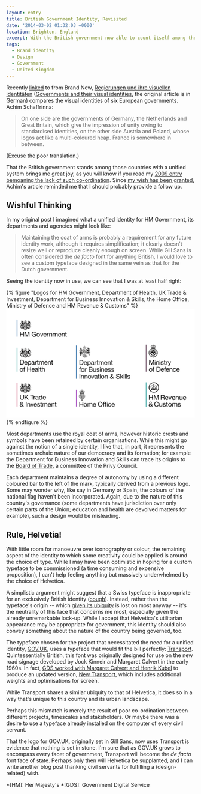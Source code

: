 ```yaml
---
layout: entry
title: British Government Identity, Revisited
date: '2014-03-02 01:32:03 +0000'
location: Brighton, England
excerpt: With the British government now able to count itself among the few countries sporting a coherent identity programme, a follow up to my 2009 post on the subject.
tags:
  - Brand identity
  - Design
  - Government
  - United Kingdom
---
```

Recently [linked][1] to from Brand New, [Regierungen und ihre visuellen identitäten][2] ([Governments and their visual identities][3], the original article is in German) compares the visual identities of six European governments. Achim Schaffrinna:

> On one side are the governments of Germany, the Netherlands and Great Britain, which give the impression of unity owing to standardised identities, on the other side Austria and Poland, whose logos act like a multi-coloured heap. France is somewhere in between.

(Excuse the poor translation.)

That the British government stands among those countries with a unified system brings me great joy, as you will know if you read my [2009 entry bemoaning the lack of such co-ordination][4]. Since [my wish has been granted][5], Achim's article reminded me that I should probably provide a follow up.

## Wishful Thinking
In my original post I imagined what a unified identity for HM Government, its departments and agencies might look like:

> Maintaining the coat of arms is probably a requirement for any future identity work, although it requires simplification; it clearly doesn't resize well or reproduce cleanly enough on screen. While Gill Sans is often considered the *de facto* font for anything British, I would love to see a custom typeface designed in the same vein as that for the Dutch government.

Seeing the identity now in use, we can see that I was at least half right:

{% figure "Logos for HM Government, Department of Health, UK Trade & Investment, Department for Business Innovation & Skills, the Home Office, Ministry of Defence and HM Revenue & Customs" %}
![](/assets/images/2014/03/british_government_identity.png)
{% endfigure %}

Most departments use the royal coat of arms, however historic crests and symbols have been retained by certain organisations. While this might go against the notion of a single identity, I like that, in part, it represents the sometimes archaic nature of our democracy and its formation; for example the Department for Business Innovation and Skills can trace its origins to the [Board of Trade][6], a committee of the Privy Council.

Each department maintains a degree of autonomy by using a different coloured bar to the left of the mark, typically derived from a previous logo. Some may wonder why, like say in Germany or Spain, the colours of the national flag haven't been incorporated. Again, due to the nature of this country's governance (some departments have jurisdiction over only certain parts of the Union; education and health are devolved matters for example), such a design would be misleading.

## Rule, Helvetia!
With little room for manoeuvre over iconography or colour, the remaining aspect of the identity to which some creativity could be applied is around the choice of type. While I  may have been optimistic in hoping for a custom typeface to be commissioned (a time consuming and expensive proposition), I can't help feeling anything but massively underwhelmed by the choice of Helvetica.

A simplistic argument might suggest that a Swiss typeface is inappropriate for an exclusively British identity ([cough][7]). Instead, rather than the typeface's origin -- which [given its ubiquity][8] is lost on most anyway -- it's the neutrality of this face that concerns me most, especially given the already unremarkable lock-up. While I accept that Helvetica's utilitarian appearance may be appropriate for government, this identity should also convey something about the nature of the country being governed, too.

The typeface chosen for the project that necessitated the need for a unified identity, [GOV.UK][9], uses a typeface that would fit the bill perfectly: [Transport][10]. Quintessentially British, this font was originally designed for use on the new road signage developed by Jock Kinneir and Margaret Calvert in the early 1960s. In fact, [GDS worked with Margaret Calvert and Henrik Kubel][11] to produce an updated version, [New Transport][12], which includes additional weights and optimisations for screen.

While Transport shares a similar ubiquity to that of Helvetica, it does so in a way that's unique to this country and its urban landscape.

Perhaps this mismatch is merely the result of poor co-ordination between different projects, timescales and stakeholders. Or maybe there was a desire to use a typeface already installed on the computer of every civil servant.

That the logo for GOV.UK, originally set in Gill Sans, now uses Transport is evidence that nothing is set in stone. I'm sure that as GOV.UK grows to encompass every facet of government, Transport will become the *de facto* font face of state. Perhaps only then will Helvetica be supplanted, and I can write another blog post thanking civil servants for fulfilling a (design-related) wish.

[1]: http://www.underconsideration.com/brandnew/archives/government_identity.php
[2]: http://www.designtagebuch.de/regierungen-und-ihre-visuellen-identitaeten/
[3]: http://www.systranet.com/turl/?systranuid=aHR0cC13d3cuZGVzaWdudGFnZWJ1Y2guZGUvcmVnaWVydW5nZW4tdW5kLWlocmUtdmlzdWVsbGVuLWlkZW50aXRhZXRlbi8vZGVfZW4=
[4]: /2009/09/a_cohesive_and_unified_identity_for_british_government/
[5]: http://www.bbc.co.uk/news/uk-politics-18017295
[6]: http://en.wikipedia.org/wiki/Board_of_Trade
[7]: /2012/06/ukaid/
[8]: http://www.bbc.co.uk/news/blogs-magazine-monitor-26383185
[9]: https://www.gov.uk/
[10]: http://en.wikipedia.org/wiki/Transport_(typeface)
[11]: https://gds.blog.gov.uk/2012/07/05/a-few-notes-on-typography/
[12]: http://a2-type.co.uk/html/New_Transport_Chaumont_Poster.html

*[HM]: Her Majesty's
*[GDS]: Government Digital Service
